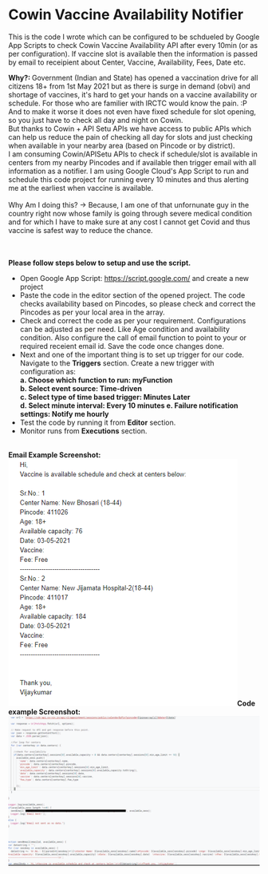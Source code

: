 # Cowin Vaccine Availability Notifier

<p>This is the code I wrote which can be configured to be schdueled by Google App Scripts to check Cowin Vaccine Availability API after every 10min (or as per configuration). If vaccine slot is available then the information is passed by email to receipient about Center, Vaccine, Availability, Fees, Date etc.</p>

<p>
  <b>Why?: </b> Government (Indian and State) has opened a vaccination drive for all citizens 18+ from 1st May 2021 but as there is surge in demand (obvi) and shortage of vaccines, it's hard to get your hands on a vaccine availability or schedule. For those who are familier with IRCTC would know the pain. :P And to make it worse it does not even have fixed schedule for slot opening, so you just have to check all day and night on Cowin.<br>
But thanks to Cowin + API Setu APIs we have access to public APIs which can help us reduce the pain of checking all day for slots and just checking when available in your nearby area (based on Pincode or by district).<br>
I am consuming Cowin/APISetu APIs to check if schedule/slot is available in centers from my nearby Pincodes and if available then trigger email with all information as a notifier. I am using Google Cloud's App Script to run and schedule this code project for running every 10 minutes and thus alerting me at the earliest when vaccine is available.<br><br>
  Why Am I doing this? -> Because, I am one of that unfornunate guy in the country right now whose family is going through severe medical condition and for which I have to make sure at any cost I cannot get Covid and thus vaccine is safest way to reduce the chance.
</p>
<br>
<br>
<table>
  <tr>
    <b>Please follow steps below to setup and use the script.</b>
  </tr>
  <tr>
    <ul>
      <li>
        Open Google App Script: <a href="https://script.google.com/"> https://script.google.com/</a> and create a new project
      </li>
      <li>
        Paste the code in the editor section of the opened project. The code checks availability based on Pincodes, so please check and correct the Pincodes as per your local area in the array.
      </li>
      <li>
        Check and correct the code as per your requirement. Configurations can be adjusted as per need. Like Age condition and availability condition. Also configure the call of email function to point to your or required receient email id. Save the code once changes done.
      </li>
      <li>
        Next and one of the important thing is to set up trigger for our code. Navigate to the <b>Triggers</b> section. Create a new trigger with configuration as:<br>
       <b>a. Choose which function to run: myFunction<br>
       b. Select event source: Time-driven<br>
       c. Select type of time based trigger: Minutes Later <br>
       d. Select minute interval: Every 10 minutes
       e. Failure notification settings: Notify me hourly</b>
      </li>
      <li>
        Test the code by running it from <b>Editor</b> section.
      </li>
      <li>
        Monitor runs from <b>Executions</b> section.
      </li>
    </ul>
    </tr>
    <tr>
      <br>
      <b>Email Example Screenshot:</b><br>
      <img src="https://github.com/vijaykumaringle/GoogleAppScripts/blob/main/Cowin%20Vaccine%20Availability%20Notifier/Email-example.PNG">
    </tr>
    <tr>
      <b>Code example Screenshot:</b><br>
      <img src="https://github.com/vijaykumaringle/GoogleAppScripts/blob/main/Cowin%20Vaccine%20Availability%20Notifier/code-ss.PNG">
    </tr>
</table>
